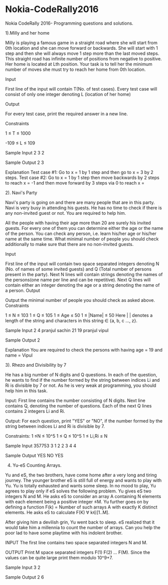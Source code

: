 # Nokia-CodeRally2016

Nokia CodeRally 2016- Programming questions and solutions.

1).Milly and her home

Milly is playing a famous game in a straight road where she will start from 0th location and she can move forward or backwards. She will start with 1 step and then she will always move 1 step more than the last moved steps. This straight road has infinite number of positions from negative to positive. Her home is located at Lth position. Your task is to tell her the minimum number of moves she must try to reach her home from 0th location.

Input

First line of the input will contain T(No. of test cases).
Every test case will consist of only one integer denoting L (location of her home)

Output

For every test case, print the required answer in a new line.

Constraints

1 ≤ T ≤ 1000

-109 ≤ L ≤ 109

Sample Input
2
3
2

Sample Output
2
3

Explanation
Test case #1: Go to x = 1 by 1 step and then go to x = 3 by 2 steps.
Test case #2: Go to x = 1 by 1 step then move backwards by 2 steps to reach x = -1 and then move forward by 3 steps via 0 to reach x = 


2). Navi's Party

Navi's party is going on and there are many people that are in this party. Navi is very busy in attending his guests. He has no time to check if there is any non-invited guest or not. You are required to help him.

All the people with having their age more than 20 are surely his invited guests. For every one of them you can determine either the age or the name of the person. You can check any person, i.e. learn his/her age or his/her name at the same time. What minimal number of people you should check additionally to make sure that there are no non-invited guests.

Input

First line of the input will contain two space separated integers denoting N (No. of names of some invited guests) and Q (Total number of persons present in the party).
Next N lines will contain strings denoting the names of the persons(one name per line and can be repetitive).
Next Q lines will contain either an integer denoting the age or a string denoting the name of a person.
Output

Output the minimal number of people you should check as asked above.
Constraints

1 ≤ N ≤ 103
1 ≤ Q ≤ 105
1 ≤ Age ≤ 50
1 ≤ |Name| ≤ 50
Here | | denotes a length of the string and characters in this string ∈ {a, b, c ..., z}.

Sample Input 
2 4
pranjul
sachin
21
19
pranjul
vipul

Sample Output
2

Explanation
You are required to check the persons with having age = 19 and name = Vipul


3). Rhezo and Divisibility by 7

He has a big number of N digits and Q questions. In each of the question, he wants to find if the number formed by the string between indices Li and Ri is divisible by 7 or not. As he is very weak at programming, you should help him in this task.

Input:
First line contains the number consisting of N digits. Next line contains Q, denoting the number of questions. Each of the next Q lines contains 2 integers Li and Ri.

Output:
For each question, print "YES" or "NO", if the number formed by the string between indices Li and Ri is divisible by 7.

Constraints:
1 ≤N ≤ 10^5
1 ≤ Q ≤ 10^5
1 ≤ Li,Ri ≤ N

Sample Input
357753
3
1 2
2 3
4 4

Sample Output
YES
NO
YES


4. Yu-eS Counting Arrays.

Yu and eS, the two brothers, have come home after a very long and tiring journey. The younger brother eS is still full of energy and wants to play with Yu. Yu is totally exhausted and wants some sleep. In no mood to play, Yu agrees to play only if eS solves the following problem. Yu gives eS two integers N and M. He asks eS to consider an array A containing N elements with each element being a positive integer ≤M. Yu further goes on by defining a function F(k) = Number of such arrays A with exactly K distinct elements. He asks eS to calculate F(K) ∀ k∈[1..M].

After giving him a devilish grin, Yu went back to sleep. eS realized that it would take him a millennia to count the number of arrays. Can you help the poor lad to have some playtime with his indolent brother.

INPUT
The first line contains two space separated integers N and M.

OUTPUT
Print M space separated integers F(1) F(2) … F(M). Since the values can be quite large print them modulo 10^9+7.

Sample Input
3 2

Sample Output
2 6 
